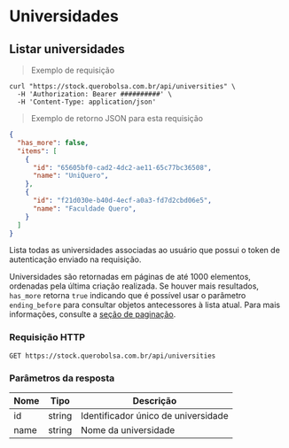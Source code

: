 # Universidades

## Listar universidades

> Exemplo de requisição

```shell
curl "https://stock.querobolsa.com.br/api/universities" \
  -H 'Authorization: Bearer ##########' \
  -H 'Content-Type: application/json'
```

> Exemplo de retorno JSON para esta requisição

```json
{
  "has_more": false,
  "items": [
    {
      "id": "65605bf0-cad2-4dc2-ae11-65c77bc36508",
      "name": "UniQuero",
    },
    {
      "id": "f21d030e-b40d-4ecf-a0a3-fd7d2cbd06e5",
      "name": "Faculdade Quero",
    }
  ]
}
```

Lista todas as universidades associadas ao usuário que possui o token de autenticação enviado na requisição.

Universidades são retornadas em páginas de até 1000 elementos, ordenadas pela última criação realizada. Se houver mais resultados, `has_more` retorna `true` indicando que é possível usar o parâmetro `ending_before` para consultar objetos antecessores à lista atual. Para mais informações, consulte a [seção de paginação](#paginacao).

### Requisição HTTP

`GET https://stock.querobolsa.com.br/api/universities`

### Parâmetros da resposta

| Nome | Tipo | Descrição |
| ---- | ---- | --------- |
| id | string | Identificador único de universidade |
| name | string | Nome da universidade |
